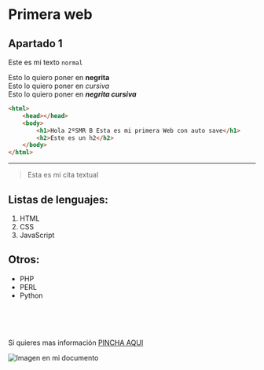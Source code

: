# Primera web

## Apartado 1

Este es mi texto `normal` <!-- Sirve para poner de distinto color una palabra importante -->

Esto lo quiero poner en **negrita**   
Esto lo quiero poner en *cursiva*  
Esto lo quiero poner en ***negrita cursiva***  

```html
<html>
    <head></head>
    <body>
        <h1>Hola 2ºSMR B Esta es mi primera Web con auto save</h1>
        <h2>Este es un h2</h2>
    </body>
</html>
```
___

> Esta es mi cita textual

## Listas de lenguajes:
1. HTML
2. CSS
3. JavaScript

## Otros:
- PHP
- PERL
- Python



<br><br><br>


Si quieres mas información [PINCHA AQUI](https://www.markdownguide.org/cheat-sheet/)


![Imagen en mi documento](../IMG/Captura1.png)